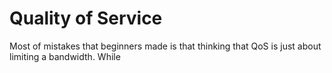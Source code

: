 # Quality of Service

Most of mistakes that beginners made is that thinking that QoS is just about limiting a bandwidth. While 
